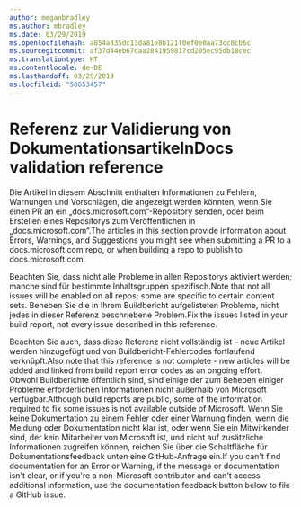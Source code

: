 ```yaml
---
author: meganbradley
ms.author: mbradley
ms.date: 03/29/2019
ms.openlocfilehash: a854a835dc13da81e8b121f0ef0e0aa73cc8cb6c
ms.sourcegitcommit: af37d44eb67daa2841959817cd205ec95db18cec
ms.translationtype: HT
ms.contentlocale: de-DE
ms.lasthandoff: 03/29/2019
ms.locfileid: "58653457"
---
```

# <a name="docs-validation-reference"></a><span data-ttu-id="44ba3-101">Referenz zur Validierung von Dokumentationsartikeln</span><span class="sxs-lookup"><span data-stu-id="44ba3-101">Docs validation reference</span></span>

<span data-ttu-id="44ba3-102">Die Artikel in diesem Abschnitt enthalten Informationen zu Fehlern, Warnungen und Vorschlägen, die angezeigt werden könnten, wenn Sie einen PR an ein „docs.microsoft.com“-Repository senden, oder beim Erstellen eines Repositorys zum Veröffentlichen in „docs.microsoft.com“.</span><span class="sxs-lookup"><span data-stu-id="44ba3-102">The articles in this section provide information about Errors, Warnings, and Suggestions you might see when submitting a PR to a docs.microsoft.com repo, or when building a repo to publish to docs.microsoft.com.</span></span>

<span data-ttu-id="44ba3-103">Beachten Sie, dass nicht alle Probleme in allen Repositorys aktiviert werden; manche sind für bestimmte Inhaltsgruppen spezifisch.</span><span class="sxs-lookup"><span data-stu-id="44ba3-103">Note that not all issues will be enabled on all repos; some are specific to certain content sets.</span></span> <span data-ttu-id="44ba3-104">Beheben Sie die in Ihrem Buildbericht aufgelisteten Probleme, nicht jedes in dieser Referenz beschriebene Problem.</span><span class="sxs-lookup"><span data-stu-id="44ba3-104">Fix the issues listed in your build report, not every issue described in this reference.</span></span>

<span data-ttu-id="44ba3-105">Beachten Sie auch, dass diese Referenz nicht vollständig ist – neue Artikel werden hinzugefügt und von Buildbericht-Fehlercodes fortlaufend verknüpft.</span><span class="sxs-lookup"><span data-stu-id="44ba3-105">Also note that this reference is not complete - new articles will be added and linked from build report error codes as an ongoing effort.</span></span> <span data-ttu-id="44ba3-106">Obwohl Buildberichte öffentlich sind, sind einige der zum Beheben einiger Probleme erforderlichen Informationen nicht außerhalb von Microsoft verfügbar.</span><span class="sxs-lookup"><span data-stu-id="44ba3-106">Although build reports are public, some of the information required to fix some issues is not available outside of Microsoft.</span></span> <span data-ttu-id="44ba3-107">Wenn Sie keine Dokumentation zu einem Fehler oder einer Warnung finden, wenn die Meldung oder Dokumentation nicht klar ist, oder wenn Sie ein Mitwirkender sind, der kein Mitarbeiter von Microsoft ist, und nicht auf zusätzliche Informationen zugreifen können, reichen Sie über die Schaltfläche für Dokumentationsfeedback unten eine GitHub-Anfrage ein.</span><span class="sxs-lookup"><span data-stu-id="44ba3-107">If you can't find documentation for an Error or Warning, if the message or documentation isn't clear, or if you're a non-Microsoft contributor and can't access additional information, use the documentation feedback button below to file a GitHub issue.</span></span>